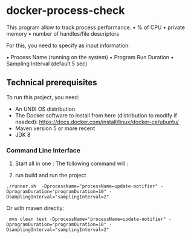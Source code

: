 
# docker-process-check

This program allow to track process performance.
•	% of CPU
•	private memory
•	number of handles/file descriptors


For this, you need to specify as input information:

•	Process Name (running on the system)
•	Program Run Duration
•	Sampling Interval (default 5 sec)



## Technical prerequisites

To run this project, you need:

* An UNIX OS distribution
* The Docker software to install from here (distribution to modify if needed): https://docs.docker.com/install/linux/docker-ce/ubuntu/
* Maven version 5 or more recent
* JDK 8

 ### Command Line Interface
1. Start all in one : 
The following command will :

1. run build and run the project
 ```
./runner.sh  -DprocessName="processName=update-notifier" -DprogramDuration="programDuration=10" -DsamplingInterval="samplingInterval=2" 
 ```

Or with maven directly:
```
 mvn clean test -DprocessName="processName=update-notifier" -DprogramDuration="programDuration=10" -DsamplingInterval="samplingInterval=2" 
``` 
